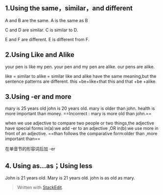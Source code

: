 ## 1.Using the same，similar，and different
A and B are the same.
A is the same as B

C and D are similar.
C is similar to D.

E and F are different.
E is different from F.
## 2.Using Like and Alike
your pen is like my pen.
your pen and my pen are alike.
our pens are alike.

like =  similar to 
alike = similar 
like and alike have the same meaning,but the sentence patterns are different.
this +be+like+that
this and that +be +alike.
## 3.Using -er and more
mary is 25 years old
john is 20 years old.
mary is older than john.
health is more important than money.
==Incorrect : mary is more old than john.==

when we use adjective to compare two people or two things,the adjective have special forms
in(a):we add -er to an adjective ,OR
in(b):we use more in front of an adjective.
==than follows the comparative form:older than ,more important than==

在单音节的形容词后加 -er
## 4. Using as...as；Using less
John is 21 years old.
Mary is 21 years old.
john is as old as mary.


> Written with [StackEdit](https://stackedit.io/).
<!--stackedit_data:
eyJoaXN0b3J5IjpbLTE5ODg4MDcxNjUsLTYyMzQxNjU4LC0xMj
U3Mjg5NTg0XX0=
-->